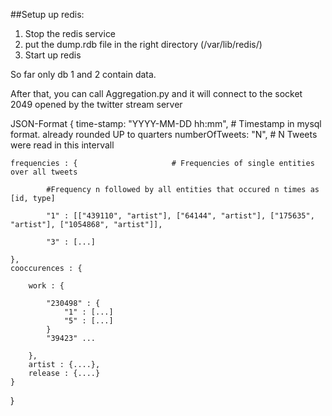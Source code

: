 
##Setup up redis:

 1. Stop the redis service
 2. put the dump.rdb file in the right directory (/var/lib/redis/)
 3. Start up redis

 So far only db 1 and 2 contain data.

 After that, you can call Aggregation.py and it will connect to the socket 2049 opened by the twitter stream server


JSON-Format
{
	time-stamp: "YYYY-MM-DD hh:mm",   	# Timestamp in mysql format. already rounded UP to quarters
	numberOfTweets: "N", 				# N Tweets were read in this intervall

	frequencies : {        				# Frequencies of single entities over all tweets

			#Frequency n followed by all entities that occured n times as [id, type]

			"1" : [["439110", "artist"], ["64144", "artist"], ["175635", "artist"], ["1054868", "artist"]],

			"3" : [...]

	},
	cooccurences : {

		work : {

			"230498" : {
				"1" : [...]
				"5" : [...]
			}
			"39423" ...

		},
		artist : {....},
		release : {....}
	}
}
